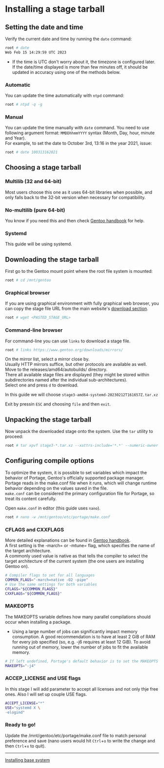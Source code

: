 # Installing a stage tarball
## Setting the date and time
Verify the current date and time by running the `date` command:
```bash
root # date
Web Feb 15 14:29:59 UTC 2023
```
* If the time is UTC don't worry about it, the timezone is configured later.  
If the date/time displayed is more than few minutes off, it should be updated in accuracy using one of the methods below.  
### Automatic
You can update the time automatically with `ntpd` command:
```bash
root # ntpd -q -g
```
### Manual
You can update the time manually with `date` command. You need to use following argument format: `MMDDhhmmYYYY` syntax (Month, Day, hour, minute and Year).  
For example,  to set the date to October 3rd, 13:16 in the year 2021, issue:
```bash
root # date 100313162021
```
## Choosing a stage tarball
### Multilib (32 and 64-bit)
Most users choose this one as it uses 64-bit libraries when possible, and only falls back to the 32-bit version when necessary for compatibility.  
### No-multilib (pure 64-bit)
You know if you need this and then check [Gentoo handbook](https://wiki.gentoo.org/wiki/Handbook:AMD64/Installation/Stage) for help.  
### Systemd
This guide will be using systemd.
## Downloading the stage tarball
First go to the Gentoo mount point where the root file system is mounted:
```bash
root # cd /mnt/gentoo
```
### Graphical browser
If you are using graphical environment with fully graphical web browser, you can copy the stage file URL from the main website's [download section](https://www.gentoo.org/downloads/#other-arches).  
```bash
root # wget <PASTED_STAGE_URL>
```
### Command-line browser
For command-line you can use `links` to download a stage file.
```bash
root # links https://www.gentoo.org/downloads/mirrors/
```
On the mirror list, select a mirror close by.  
Usually HTTP mirrors suffice, but other protocols are available as well.  
Move to the releases/amd64/autobuilds/ directory.   
There all available stage files are displayed (they might be stored within subdirectories named after the individual sub-architectures).  
Select one and press `d` to download.  
  
In this guide we will choose `stage3-amd64-systemd-20230212T161657Z.tar.xz`
  
Exit by pressin `ESC` and choosing `file` and then `exit`.  
  
## Unpacking the stage tarball
Now unpack the downloaded stage onto the system. Use the `tar` utility to proceed:
```bash
root # tar xpvf stage3-*.tar.xz --xattrs-include='*.*' --numeric-owner
```
  
## Configuring compile options
To optimize the system, it is possible to set variables which impact the behavior of Portage, Gentoo's officially supported package manager.  
Portage reads in the make.conf file when it runs, which will change runtime behavior depending on the values saved in the file.  
`make.conf` can be considered the primary configuration file for Portage, so treat its content carefully.  
  
Open `make.conf` in editor (this guide uses `nano`).
```bash
root # nano -w /mnt/gentoo/etc/portage/make.conf
```
### CFLAGS and CXXFLAGS
More detailed explanations can be found in [Gentoo handbook](https://wiki.gentoo.org/wiki/Handbook:AMD64/Installation/Stage).  
A first setting is the -march= or -mtune= flag, which specifies the name of the target architecture.  
A commonly used value is native as that tells the compiler to select the target architecture of the current system (the one users are installing Gentoo on).  
```bash
# Compiler flags to set for all languages
COMMON_FLAGS="-march=native -O2 -pipe"
# Use the same settings for both variables
CFLAGS="${COMMON_FLAGS}"
CXXFLAGS="${COMMON_FLAGS}"
```
### MAKEOPTS
The MAKEOPTS variable defines how many parallel compilations should occur when installing a package.  
* Using a large number of jobs can significantly impact memory consumption. A good recommendation is to have at least 2 GiB of RAM for every job specified (so, e.g. -j6 requires at least 12 GiB). To avoid running out of memory, lower the number of jobs to fit the available memory.  
```bash
# If left undefined, Portage's default behavior is to set the MAKEOPTS value to the same number of threads returned by `nproc` 
MAKEOPTS="-j4"
```
### ACCEP_LICENSE and USE flags
In this stage I will add parameter to accept all licenses and not only thje free ones. Also I will set up couple USE flags.
```bash
ACCEPT_LICENSE="*"
USE="systemd X \
-elogind"
```
### Ready to go!
Update the /mnt/gentoo/etc/portage/make.conf file to match personal preference and save (nano users would hit `Ctrl`+`o` to write the change and then `Ctrl`+`x` to quit).  
  
---
[Installing base system](https://github.com/Veliquu/Personal-linux/blob/main/Gentoo/Systemd/4.%20Installing%20base%20system.md)
